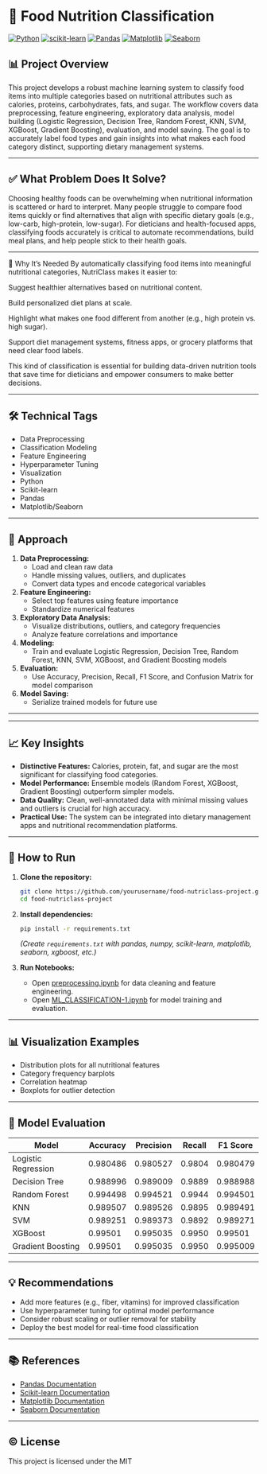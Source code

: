 # 🍎 Food Nutrition Classification

[![Python](https://img.shields.io/badge/Python-3.8%2B-blue.svg)](https://www.python.org/)
[![scikit-learn](https://img.shields.io/badge/scikit--learn-1.0%2B-orange.svg)](https://scikit-learn.org/)
[![Pandas](https://img.shields.io/badge/Pandas-1.0%2B-yellow.svg)](https://pandas.pydata.org/)
[![Matplotlib](https://img.shields.io/badge/Matplotlib-3.0%2B-green.svg)](https://matplotlib.org/)
[![Seaborn](https://img.shields.io/badge/Seaborn-0.11%2B-cyan.svg)](https://seaborn.pydata.org/)

## 📊 Project Overview

This project develops a robust machine learning system to classify food items into multiple categories based on nutritional attributes such as calories, proteins, carbohydrates, fats, and sugar. The workflow covers data preprocessing, feature engineering, exploratory data analysis, model building (Logistic Regression, Decision Tree, Random Forest, KNN, SVM, XGBoost, Gradient Boosting), evaluation, and model saving. The goal is to accurately label food types and gain insights into what makes each food category distinct, supporting dietary management systems.

---
## ✅ What Problem Does It Solve?
Choosing healthy foods can be overwhelming when nutritional information is scattered or hard to interpret. Many people struggle to compare food items quickly or find alternatives that align with specific dietary goals (e.g., low-carb, high-protein, low-sugar). For dieticians and health-focused apps, classifying foods accurately is critical to automate recommendations, build meal plans, and help people stick to their health goals.

---
🎯 Why It’s Needed
By automatically classifying food items into meaningful nutritional categories, NutriClass makes it easier to:

Suggest healthier alternatives based on nutritional content.

Build personalized diet plans at scale.

Highlight what makes one food different from another (e.g., high protein vs. high sugar).

Support diet management systems, fitness apps, or grocery platforms that need clear food labels.

This kind of classification is essential for building data-driven nutrition tools that save time for dieticians and empower consumers to make better decisions.

---

## 🛠️ Technical Tags

- Data Preprocessing
- Classification Modeling
- Feature Engineering
- Hyperparameter Tuning
- Visualization
- Python
- Scikit-learn
- Pandas
- Matplotlib/Seaborn

---

## 🚀 Approach

1. **Data Preprocessing:**  
   - Load and clean raw data
   - Handle missing values, outliers, and duplicates
   - Convert data types and encode categorical variables
2. **Feature Engineering:**  
   - Select top features using feature importance
   - Standardize numerical features
3. **Exploratory Data Analysis:**  
   - Visualize distributions, outliers, and category frequencies
   - Analyze feature correlations and importance
4. **Modeling:**  
   - Train and evaluate Logistic Regression, Decision Tree, Random Forest, KNN, SVM, XGBoost, and Gradient Boosting models
5. **Evaluation:**  
   - Use Accuracy, Precision, Recall, F1 Score, and Confusion Matrix for model comparison
6. **Model Saving:**  
   - Serialize trained models for future use

---

---

## 📈 Key Insights

- **Distinctive Features:** Calories, protein, fat, and sugar are the most significant for classifying food categories.
- **Model Performance:** Ensemble models (Random Forest, XGBoost, Gradient Boosting) outperform simpler models.
- **Data Quality:** Clean, well-annotated data with minimal missing values and outliers is crucial for high accuracy.
- **Practical Use:** The system can be integrated into dietary management apps and nutritional recommendation platforms.

---

## 📝 How to Run

1. **Clone the repository:**
    ```bash
    git clone https://github.com/yourusername/food-nutriclass-project.git
    cd food-nutriclass-project
    ```

2. **Install dependencies:**
    ```bash
    pip install -r requirements.txt
    ```
    *(Create `requirements.txt` with pandas, numpy, scikit-learn, matplotlib, seaborn, xgboost, etc.)*

3. **Run Notebooks:**
    - Open [preprocessing.ipynb](http://_vscodecontentref_/3) for data cleaning and feature engineering.
    - Open [ML_CLASSIFICATION-1.ipynb](http://_vscodecontentref_/4) for model training and evaluation.

---

## 📊 Visualization Examples

- Distribution plots for all nutritional features
- Category frequency barplots
- Correlation heatmap
- Boxplots for outlier detection

---

## 🤖 Model Evaluation

| Model                | Accuracy | Precision | Recall | F1 Score |
|----------------------|----------|-----------|--------|----------|
| Logistic Regression  | 0.980486 | 0.980527  | 0.9804 | 0.980479 |
| Decision Tree        | 0.988996 | 0.989009  | 0.9889 | 0.988988 |
| Random Forest        | 0.994498 | 0.994521  | 0.9944 | 0.994501 |
| KNN                  | 0.989507 | 0.989526  | 0.9895 | 0.989491 |
| SVM                  | 0.989251 | 0.989373  | 0.9892 | 0.989271 |
| XGBoost              | 0.99501  | 0.995035  | 0.9950 | 0.99501  |
| Gradient Boosting    | 0.99501  | 0.995035  | 0.9950 | 0.995009 |


---

## 💡 Recommendations

- Add more features (e.g., fiber, vitamins) for improved classification
- Use hyperparameter tuning for optimal model performance
- Consider robust scaling or outlier removal for stability
- Deploy the best model for real-time food classification

---

## 📚 References

- [Pandas Documentation](https://pandas.pydata.org/docs/)
- [Scikit-learn Documentation](https://scikit-learn.org/stable/documentation.html)
- [Matplotlib Documentation](https://matplotlib.org/stable/contents.html)
- [Seaborn Documentation](https://seaborn.pydata.org/)

---

## © License

This project is licensed under the MIT
